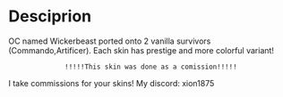 # Desciprion
OC named Wickerbeast ported onto 2 vanilla survivors (Commando,Artificer).
Each skin has prestige and more colorful variant!
                  
                  
                  !!!!!This skin was done as a comission!!!!!


I take commissions for your skins!
My discord: xion1875<br />



